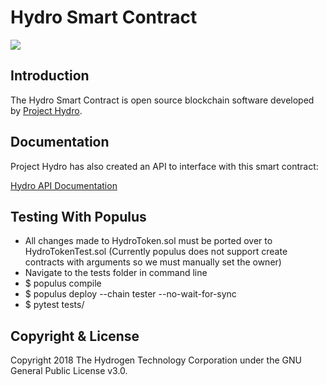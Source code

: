 # Hydro Smart Contract
<img src="https://www.hydrogenplatform.com/images/logo_hydro.png">

## Introduction
<p>The Hydro Smart Contract is open source blockchain software developed by <a href="http://www.projecthydro.com">Project Hydro</a>.</p>

## Documentation
<p>Project Hydro has also created an API to interface with this smart contract:

<a href="https://github.com/hydrogen-dev/hydro-docs">Hydro API Documentation</a></p>

## Testing With Populus
- All changes made to HydroToken.sol must be ported over to HydroTokenTest.sol (Currently populus does not support create contracts with arguments so we must manually set the owner)
- Navigate to the tests folder in command line
- $ populus compile
- $ populus deploy --chain tester --no-wait-for-sync
- $ pytest tests/

## Copyright & License
Copyright 2018 The Hydrogen Technology Corporation under the GNU General Public License v3.0.
